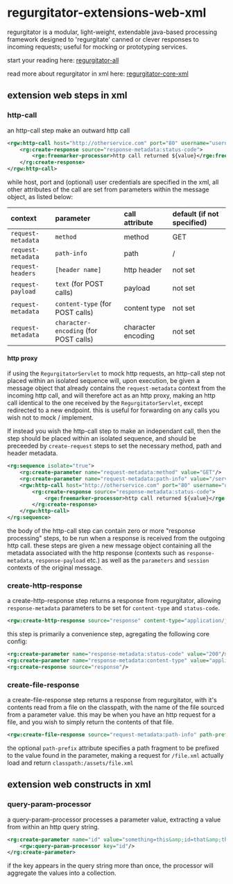 # regurgitator-extensions-web-xml

regurgitator is a modular, light-weight, extendable java-based processing framework designed to 'regurgitate' canned or clever responses to incoming requests; useful for mocking or prototyping services.

start your reading here: [regurgitator-all](http://github.com/talmeym/regurgitator-all#regurgitator)

read more about regurgitator in xml here: [regurgitator-core-xml](http://github.com/talmeym/regurgitator-core-xml#xml-configuration-of-regurgitator)

## extension web steps in xml

### http-call 

an http-call step make an outward http call

```xml
<rgw:http-call host="http://otherservice.com" port="80" username="username" password="password">
	<rg:create-response source="response-metadata:status-code">
		<rge:freemarker-processor>http call returned ${value}</rge:freemarker-processor>
	</rg:create-response>
</rgw:http-call>
```

while host, port and (optional) user credentials are specified in the xml, all other attributes of the call are set from parameters within the message object, as listed below:

|context|parameter|call attribute|default (if not specified)|
|:---|:---|:---|:---|
|``request-metadata``|``method``|method|GET|
|``request-metadata``|``path-info``|path|/|
|``request-headers``|``[header name]`` | http header |not set|
|``request-payload``|``text`` (for POST calls) |payload|not set|
|``request-metadata``|``content-type`` (for POST calls) |content type|not set|
|``request-metadata``|``character-encoding`` (for POST calls) |character encoding|not set|

#### http proxy

if using the ``RegurgitatorServlet`` to mock http requests, an http-call step not placed within an isolated sequence will, upon execution, be given a message object that already contains the ``request-metadata`` context from the incoming http call, and will therefore act as an http proxy, making an http call identical to the one received by the ``RegurgitatorServlet``, except redirected to a new endpoint. this is useful for forwarding on any calls you wish not to mock / implement.

If instead you wish the http-call step to make an independant call, then the step should be placed within an isolated sequence, and should be preceeded by ``create-request`` steps to set the necessary method, path and header metadata.

```xml
<rg:sequence isolate="true">
	<rg:create-parameter name="request-metadata:method" value="GET"/>
	<rg:create-parameter name="request-metadata:path-info" value="/service-api"/>
	<rgw:http-call host="http://otherservice.com" port="80" username="username" password="password">
		<rg:create-response source="response-metadata:status-code">
			<rge:freemarker-processor>http call returned ${value}</rge:freemarker-processor>
		</rg:create-response>
	</rgw:http-call>
</rg:sequence>
```

the body of the http-call step can contain zero or more "response processing" steps, to be run when a response is received from the outgoing http call. these steps are given a new message object containing all the metadata associated with the http response (contexts such as ``response-metadata``, ``response-payload`` etc.) as well as the ``parameters`` and ``session`` contexts of the original message. 

### create-http-response

a create-http-response step returns a response from regurgitator, allowing ``response-metadata`` parameters to be set for ``content-type`` and ``status-code``.

```xml
<rgw:create-http-response source="response" content-type="application/json" status-code="200"/>
```

this step is primarily a convenience step, agregating the following core config:

```xml
<rg:create-parameter name="response-metadata:status-code" value="200"/>
<rg:create-parameter name="response-metadata:content-type" value="application/json"/>
<rg:create-response source="response"/>
```

### create-file-response

a create-file-response step returns a response from regurgitator, with it's contents read from a file on the classpath, with the name of the file sourced from a parameter value. this may be when you have an http request for a file, and you wish to simply return the contents of that file.

```xml
<rgw:create-file-response source="request-metadata:path-info" path-prefix="/assets"/>
```

the optional ``path-prefix`` attribute specifies a path fragment to be prefixed to the value found in the parameter, making a request for ``/file.xml`` actually load and return ``classpath:/assets/file.xml``

## extension web constructs in xml

### query-param-processor

a query-param-processor processes a parameter value, extracting a value from within an http query string.

```xml
<rg:create-parameter name="id" value="something=this&amp;id=that&amp;third=another">
	<rgw:query-param-processor key="id"/>
</rg:create-parameter>
```

if the key appears in the query string more than once, the processor will aggregate the values into a collection.
